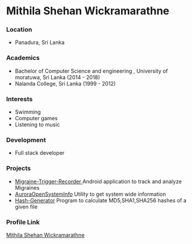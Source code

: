 # Mithila Shehan Wickramarathne

### Location

- Panadura, Sri Lanka

### Academics

- Bachelor of Computer Science and engineering , University of moratuwa, Sri Lanka (2014 - 2018)
- Nalanda College, Sri Lanka (1999 - 2012)

### Interests

- Swimming
- Computer games
- Listening to music

### Development

- Full stack developer

### Projects

- [Migraine-Trigger-Recorder
](https://github.com/mithwick93/Migraine-Trigger-Recorder) Android application to track and analyze Migraines
- [AuroraOpenSystemInfo](https://github.com/mithwick93/AuroraOpenSystemInfo) Utility to get system wide information 
- [Hash-Generator](https://github.com/mithwick93/Hash-Generator) Program to calculate MD5,SHA1,SHA256 hashes of a given file 

### Profile Link

[Mithila Shehan Wickramarathne](https://github.com/mithwick93)